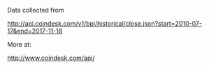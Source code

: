 Data collected from

http://api.coindesk.com/v1/bpi/historical/close.json?start=2010-07-17&end=2017-11-18

More at:

http://www.coindesk.com/api/

